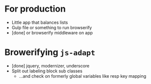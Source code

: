 
# For production

* Little app that balances lists
* Gulp file or something to run browserify
* [done] or browserify middleware on app

# Browerifying `js-adapt`

* [done] jquery, modernizer, underscore
* Split out labeling block sub classes
    * ...and check on formerly global variables like resp key mapping
